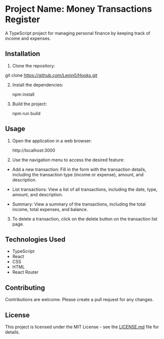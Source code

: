 # Project Name: Money Transactions Register

A TypeScript project for managing personal finance by keeping track of income and expenses.

## Installation

1. Clone the repository:

git clone https://github.com/Lenin0/Hooks.git


2. Install the dependencies:

   npm install


4. Build the project:

   npm run build


## Usage

1. Open the application in a web browser:

   http://localhost:3000


2. Use the navigation menu to access the desired feature:

- Add a new transaction: Fill in the form with the transaction details, including the transaction type (income or expense), amount, and description.

- List transactions: View a list of all transactions, including the date, type, amount, and description.

- Summary: View a summary of the transactions, including the total income, total expenses, and balance.

3. To delete a transaction, click on the delete button on the transaction list page.

## Technologies Used

- TypeScript
- React
- CSS
- HTML
- React Router

## Contributing

Contributions are welcome. Please create a pull request for any changes.

## License

This project is licensed under the MIT License - see the [LICENSE.md](LICENSE.md) file for details.
